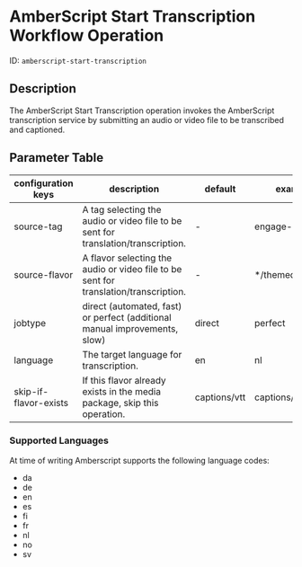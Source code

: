 AmberScript Start Transcription Workflow Operation
==================================================

ID: `amberscript-start-transcription`


Description
-----------

The AmberScript Start Transcription operation invokes the AmberScript transcription service by submitting
an audio or video file to be transcribed and captioned.


Parameter Table
---------------

| configuration keys    | description                                                                | default      | example            |
|-----------------------|----------------------------------------------------------------------------|--------------|--------------------|
| source-tag            | A tag selecting the audio or video file to be sent for translation/transcription. | -     | engage-download    |
| source-flavor         | A flavor selecting the audio or video file to be sent for translation/transcription. | -  | \*/themed           |
| jobtype               | direct (automated, fast) or perfect (additional manual improvements, slow) | direct       | perfect            |
| language              | The target language for transcription.                                     | en           | nl                 |
| skip-if-flavor-exists | If this flavor already exists in the media package, skip this operation.   | captions/vtt | captions/timedtext |

### Supported Languages

At time of writing Amberscript supports the following language codes:

- da
- de
- en
- es
- fi
- fr
- nl
- no
- sv
